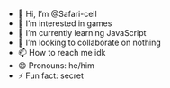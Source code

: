 - 👋 Hi, I’m @Safari-cell
- 👀 I’m interested in games
- 🌱 I’m currently learning JavaScript 
- 💞️ I’m looking to collaborate on nothing 
- 📫 How to reach me idk
- 😄 Pronouns: he/him
- ⚡ Fun fact: secret 

<!---
Safari-cell/Safari-cell is a ✨ special ✨ repository because its `README.md` (this file) appears on your GitHub profile.
You can click the Preview link to take a look at your changes.
--->
